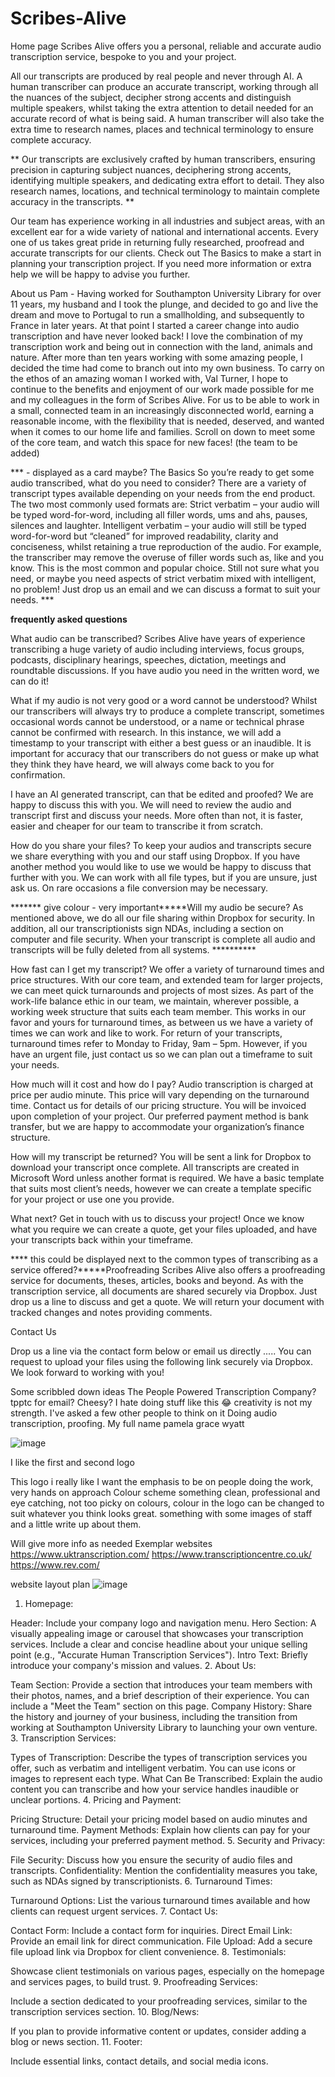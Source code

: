 # Scribes-Alive
Home page
Scribes Alive offers you a personal, reliable and accurate audio transcription service, bespoke to you and your project. 

All our transcripts are produced by real people and never through AI. 
A human transcriber can produce an accurate transcript, working through all the nuances of the subject, decipher strong accents and distinguish multiple speakers, whilst taking the extra attention to detail needed for an accurate record of what is being said. A human transcriber will also take the extra time to research names, places and technical terminology to ensure complete accuracy.

** Our transcripts are exclusively crafted by human transcribers, ensuring precision in capturing subject nuances, deciphering strong accents, identifying multiple speakers, and dedicating extra effort to detail. They also research names, locations, and technical terminology to maintain complete accuracy in the transcripts. **

Our team has experience working in all industries and subject areas, with an excellent ear for a wide variety of national and international accents. Every one of us takes great pride in returning fully researched, proofread and accurate transcripts for our clients. 
Check out The Basics to make a start in planning your transcription project. If you need more information or extra help we will be happy to advise you further.

About us
Pam -
Having worked for Southampton University Library for over 11 years, my husband and I took the plunge, and decided to go and live the dream and move to Portugal to run a smallholding, and subsequently to France in later years.
At that point I started a career change into audio transcription and have never looked back! I love the combination of my transcription work and being out in connection with the land, animals and nature.
After more than ten years working with some amazing people, I decided the time had come to branch out into my own business. 
To carry on the ethos of an amazing woman I worked with, Val Turner, I hope to continue to the benefits and enjoyment of our work made possible for me and my colleagues in the form of Scribes Alive. For us to be able to work in a small, connected team in an increasingly disconnected world, earning a reasonable income, with the flexibility that is needed, deserved, and wanted when it comes to our home life and families. 
Scroll on down to meet some of the core team, and watch this space for new faces!
(the team to be added)

*** - displayed as a card maybe?
The Basics
So you’re ready to get some audio transcribed, what do you need to consider?
There are a variety of transcript types available depending on your needs from the end product. The two most commonly used formats are:
Strict verbatim – your audio will be typed word-for-word, including all filler words, ums and ahs, pauses, silences and laughter.
Intelligent verbatim – your audio will still be typed word-for-word but “cleaned” for improved readability, clarity and conciseness, whilst retaining a true reproduction of the audio. For example, the transcriber may remove the overuse of filler words such as, like and you know. This is the most common and popular choice.
Still not sure what you need, or maybe you need aspects of strict verbatim mixed with intelligent, no problem! Just drop us an email and we can discuss a format to suit your needs. ***

**frequently asked questions**

What audio can be transcribed?
Scribes Alive have years of experience transcribing a huge variety of audio including interviews, focus groups, podcasts, disciplinary hearings, speeches, dictation, meetings and roundtable discussions. If you have audio you need in the written word, we can do it!

What if my audio is not very good or a word cannot be understood?
Whilst our transcribers will always try to produce a complete transcript, sometimes occasional words cannot be understood, or a name or technical phrase cannot be confirmed with research. 
In this instance, we will add a timestamp to your transcript with either a best guess or an inaudible. It is important for accuracy that our transcribers do not guess or make up what they think they have heard, we will always come back to you for confirmation.

I have an AI generated transcript, can that be edited and proofed?
We are happy to discuss this with you. We will need to review the audio and transcript first and discuss your needs. More often than not, it is faster, easier and cheaper for our team to transcribe it from scratch.  

How do you share your files?
To keep your audios and transcripts secure we share everything with you and our staff using Dropbox. If you have another method you would like to use we would be happy to discuss that further with you. We can work with all file types, but if you are unsure, just ask us. On rare occasions a file conversion may be necessary.

******* give colour - very important*****Will my audio be secure?
As mentioned above, we do all our file sharing within Dropbox for security. In addition, all our transcriptionists sign NDAs, including a section on computer and file security. When your transcript is complete all audio and transcripts will be fully deleted from all systems. **********

How fast can I get my transcript?
We offer a variety of turnaround times and price structures. With our core team, and extended team for larger projects, we can meet quick turnarounds and projects of most sizes. 
As part of the work-life balance ethic in our team, we maintain, wherever possible, a working week structure that suits each team member. This works in our favor and yours for turnaround times, as between us we have a variety of times we can work and like to work. 
For return of your transcripts, turnaround times refer to Monday to Friday, 9am – 5pm. However, if you have an urgent file, just contact us so we can plan out a timeframe to suit your needs.

How much will it cost and how do I pay?
Audio transcription is charged at price per audio minute. This price will vary depending on the turnaround time. Contact us for details of our pricing structure.
You will be invoiced upon completion of your project. Our preferred payment method is bank transfer, but we are happy to accommodate your organization’s finance structure. 

How will my transcript be returned?
You will be sent a link for Dropbox to download your transcript once complete. All transcripts are created in Microsoft Word unless another format is required. We have a basic template that suits most client’s needs, however we can create a template specific for your project or use one you provide. 

What next?
Get in touch with us to discuss your project! Once we know what you require we can create a quote, get your files uploaded, and have your transcripts back within your timeframe.

**** this could be displayed next to the common types of transcribing as a service offered?*****Proofreading 
Scribes Alive also offers a proofreading service for documents, theses, articles, books and beyond. As with the transcription service, all documents are shared securely via Dropbox. Just drop us a line to discuss and get a quote.
We will return your document with tracked changes and notes providing comments.

Contact Us

Drop us a line via the contact form below or email us directly .....
You can request to upload your files using the following link securely via Dropbox.
We look forward to working with you!

 Some scribbled down ideas 
The People Powered Transcription Company? tpptc for email? Cheesy? I hate doing stuff like this 😂 creativity is not my strength. I've asked a few other people to think on it
Doing audio transcription, proofing. My full name pamela grace wyatt

![image](https://github.com/StaceyRb89/Scribes-Alive/assets/144110082/58482a5c-145c-4a77-9dbf-18da82393d5b)


I like the first and second logo


This logo i really like
I want the emphasis to be on people doing the work, very hands on approach
Colour scheme something clean, professional and eye catching, not too picky on colours, colour in the logo can be changed to suit whatever you think looks great. something with some images of staff and a little write up about them. 

Will give more info as needed
Exemplar websites
https://www.uktranscription.com/
https://www.transcriptioncentre.co.uk/
https://www.rev.com/


website layout plan
![image](https://github.com/StaceyRb89/Scribes-Alive/assets/144110082/bfcfb679-b03d-4989-84bb-e27981d9faaf)
1. Homepage:

Header: Include your company logo and navigation menu.
Hero Section: A visually appealing image or carousel that showcases your transcription services. Include a clear and concise headline about your unique selling point (e.g., "Accurate Human Transcription Services").
Intro Text: Briefly introduce your company's mission and values.
2. About Us:

Team Section: Provide a section that introduces your team members with their photos, names, and a brief description of their experience. You can include a "Meet the Team" section on this page.
Company History: Share the history and journey of your business, including the transition from working at Southampton University Library to launching your own venture.
3. Transcription Services:

Types of Transcription: Describe the types of transcription services you offer, such as verbatim and intelligent verbatim. You can use icons or images to represent each type.
What Can Be Transcribed: Explain the audio content you can transcribe and how your service handles inaudible or unclear portions.
4. Pricing and Payment:

Pricing Structure: Detail your pricing model based on audio minutes and turnaround time.
Payment Methods: Explain how clients can pay for your services, including your preferred payment method.
5. Security and Privacy:

File Security: Discuss how you ensure the security of audio files and transcripts.
Confidentiality: Mention the confidentiality measures you take, such as NDAs signed by transcriptionists.
6. Turnaround Times:

Turnaround Options: List the various turnaround times available and how clients can request urgent services.
7. Contact Us:

Contact Form: Include a contact form for inquiries.
Direct Email Link: Provide an email link for direct communication.
File Upload: Add a secure file upload link via Dropbox for client convenience.
8. Testimonials:

Showcase client testimonials on various pages, especially on the homepage and services pages, to build trust.
9. Proofreading Services:

Include a section dedicated to your proofreading services, similar to the transcription services section.
10. Blog/News:

If you plan to provide informative content or updates, consider adding a blog or news section.
11. Footer:

Include essential links, contact details, and social media icons.
